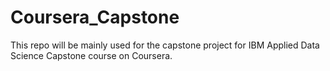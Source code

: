 # Coursera_Capstone
This repo will be mainly used for the capstone project for IBM Applied Data Science Capstone course on Coursera.
